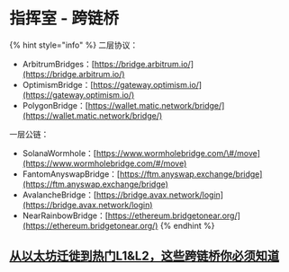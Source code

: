 # 指挥室 - 跨链桥

{% hint style="info" %}
二层协议：

* ArbitrumBridges：[https://bridge.arbitrum.io/](https://bridge.arbitrum.io/)
* OptimismBridge：[https://gateway.optimism.io/](https://gateway.optimism.io/)
* PolygonBridge：[https://wallet.matic.network/bridge/](https://wallet.matic.network/bridge/)

一层公链：

* SolanaWormhole：[https://www.wormholebridge.com/\#/move](https://www.wormholebridge.com/#/move)
* FantomAnyswapBridge：[https://ftm.anyswap.exchange/bridge](https://ftm.anyswap.exchange/bridge)
* AvalancheBridge：[https://bridge.avax.network/login](https://bridge.avax.network/login)
* NearRainbowBridge：[https://ethereum.bridgetonear.org/](https://ethereum.bridgetonear.org/)
{% endhint %}

## [从以太坊迁徙到热门L1&L2，这些跨链桥你必须知道](https://www.163.com/dy/article/GJQ1V4CG0514832I.html)

